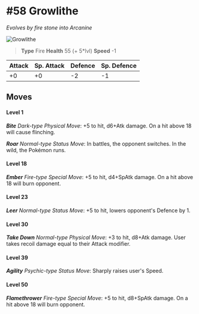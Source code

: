 # #58 Growlithe
*Evolves by fire stone into Arcanine*

![Growlithe](https://img.pokemondb.net/sprites/home/normal/1x/growlithe.png)

> **Type** Fire
> **Health** 55 (+ 5\*lvl)
> **Speed** -1

| Attack | Sp. Attack | Defence | Sp. Defence |
| ------ | ---------- | ------- | ----------- |
| +0 | +0 | -2 | -1 |

## Moves
#### Level 1

***Bite** Dark-type Physical Move*: +5 to hit, d6+Atk damage. On a hit above 18 will cause flinching.

***Roar** Normal-type Status Move*: In battles, the opponent switches. In the wild, the Pokémon runs.
#### Level 18

***Ember** Fire-type Special Move*: +5 to hit, d4+SpAtk damage. On a hit above 18 will burn opponent.
#### Level 23

***Leer** Normal-type Status Move*: +5 to hit, lowers opponent's Defence by 1.
#### Level 30

***Take Down** Normal-type Physical Move*: +3 to hit, d8+Atk damage. User takes recoil damage equal to their Attack modifier.
#### Level 39

***Agility** Psychic-type Status Move*: Sharply raises user's Speed.
#### Level 50

***Flamethrower** Fire-type Special Move*: +5 to hit, d8+SpAtk damage. On a hit above 18 will burn opponent.

